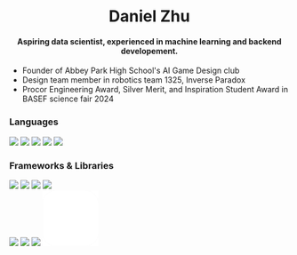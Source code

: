 <div align=center >
  <h1>Daniel Zhu</h1>
  <h4> Aspiring data scientist, experienced in machine learning and backend developement. </h4>
</div>
<ul>
  <li>  Founder of Abbey Park High School's AI Game Design club</li>
  <li>  Design team member in robotics team 1325, Inverse Paradox</li>
  <li>  Procor Engineering Award, Silver Merit, and Inspiration Student Award in BASEF science fair 2024</li>
</ul>

<h3>Languages</h3>
<kbd><a href="#"><img src="https://github.com/onemarc/tech-icons/blob/main/icons/python-dark.svg" width="100"></a></kbd>
<kbd><a href="#"><img src="https://github.com/onemarc/tech-icons/blob/main/icons/javascript.svg" width="100"></a></kbd>
<kbd><a href="#"><img src="https://github.com/onemarc/tech-icons/blob/main/icons/html.svg" width="100"></a></kbd>
<kbd><a href="#"><img src="https://github.com/onemarc/tech-icons/blob/main/icons/css.svg" width="100"></a></kbd>
<kbd><a href="#"><img src="https://github.com/onemarc/tech-icons/blob/main/icons/godot-dark.svg" width="100"></a></kbd>

<h3>Frameworks & Libraries</h3>
<kbd><a href="#"><img src="https://github.com/onemarc/tech-icons/blob/main/icons/pytorch-light.svg" width="100"></a></kbd>
<kbd><a href="#"><img src="https://github.com/onemarc/tech-icons/blob/main/icons/flask-light.svg" width="100"></a></kbd>
<kbd><a href="#"><img src="https://github.com/onemarc/tech-icons/blob/main/icons/rasberrypi-light.svg" width="100"></a></kbd>
<kbd><a href="#"><img src="https://github.com/onemarc/tech-icons/blob/main/icons/react-light.svg" width="100"></a></kbd>
<br>
<kbd><a href="#"><img src="https://github.com/onemarc/tech-icons/blob/main/icons/opencv-light.svg" width="100"></a></kbd>
<kbd><a href="#"><img src="https://github.com/onemarc/tech-icons/blob/main/icons/tensorflow-light.svg" width="100"></a></kbd>
<kbd><a href="#"><img src="https://github.com/onemarc/tech-icons/blob/main/icons/numpy-light.svg" width="100"></a></kbd>
<kbd><a href="#"><img src="https://github.com/onemarc/tech-icons/blob/main/icons/vitejs-light.svg" width="100"></a></kbd>


